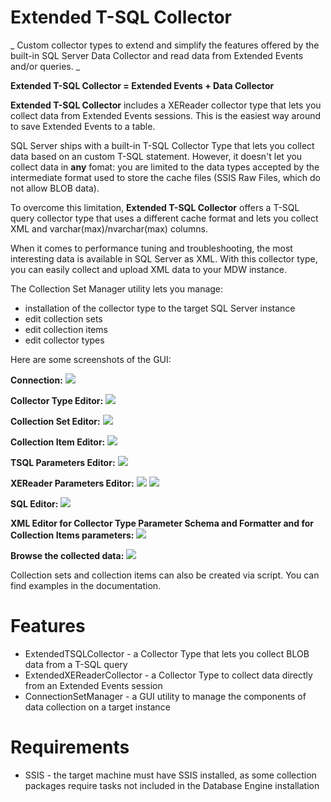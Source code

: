 # Extended T-SQL Collector
_ Custom collector types to extend and simplify the features offered by the built-in SQL Server Data Collector and read data from Extended Events and/or queries. _

**Extended T-SQL Collector = Extended Events + Data Collector**

**Extended T-SQL Collector** includes a XEReader collector type that lets you collect data from Extended Events sessions. This is the easiest way around to save Extended Events to a table.

SQL Server ships with a built-in T-SQL Collector Type that lets you collect data based on an custom T-SQL statement. However, it doesn't let you collect data in **any** fomat: you are limited to the data types accepted by the intermediate format used to store the cache files (SSIS Raw Files, which do not allow BLOB data).

To overcome this limitation, **Extended T-SQL Collector** offers a T-SQL query collector type that uses a different cache format and lets you collect XML and varchar(max)/nvarchar(max) columns.

When it comes to performance tuning and troubleshooting, the most interesting data is available in SQL Server as XML. With this collector type, you can easily collect and upload XML data to your MDW instance.

The Collection Set Manager utility lets you manage:
* installation of the collector type to the target SQL Server instance
* edit collection sets 
* edit collection items
* edit collector types

Here are some screenshots of the GUI:

**Connection:**
![](Home_Connect.png)

**Collector Type Editor:**
![](Home_CollectorTypeEditor.png)

**Collection Set Editor:**
![](Home_CollectionSetEditor.png)

**Collection Item Editor:**
![](Home_CollectionItemEditor.png)

**TSQL Parameters Editor:**
![](Home_ParametersEditor.png)

**XEReader Parameters Editor:**
![](Home_XEReaderParametersEditor_1.png)
![](Home_XEReaderParametersEditor_2.png)

**SQL Editor:**
![](Home_SQLEditor.png)

**XML Editor for Collector Type Parameter Schema and Formatter and for Collection Items parameters:**
![](Home_XMLEditor.png)

**Browse the collected data:**
![](Home_XEDataForm.png)

Collection sets and collection items can also be created via script. You can find examples in the documentation.


# Features

* ExtendedTSQLCollector - a Collector Type that lets you collect BLOB data from a T-SQL query
* ExtendedXEReaderCollector - a Collector Type to collect data directly from an Extended Events session
* ConnectionSetManager - a GUI utility to manage the components of data collection  on a target instance

# Requirements

* SSIS - the target machine must have SSIS installed, as some collection packages require tasks not included in the Database Engine installation

